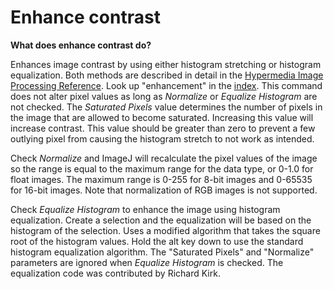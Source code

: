 # Enhance contrast

**What does enhance contrast do?**

Enhances image contrast by using either histogram stretching or
histogram equalization. Both methods are described in detail in the
[Hypermedia Image Processing Reference](http://www.dai.ed.ac.uk/HIPR2/).
Look up \"enhancement\" in the
[index](http://www.dai.ed.ac.uk/HIPR2/index.htm). This command does not
alter pixel values as long as *Normalize* or *Equalize Histogram* are
not checked. The *Saturated Pixels* value determines the number of
pixels in the image that are allowed to become saturated. Increasing
this value will increase contrast. This value should be greater than
zero to prevent a few outlying pixel from causing the histogram stretch
to not work as intended.

Check *Normalize* and ImageJ will recalculate the pixel values of the
image so the range is equal to the maximum range for the data type, or
0-1.0 for float images. The maximum range is 0-255 for 8-bit images and
0-65535 for 16-bit images. Note that normalization of RGB images is not
supported.

Check *Equalize Histogram* to enhance the image using histogram
equalization. Create a selection and the equalization will be based on
the histogram of the selection. Uses a modified algorithm that takes the
square root of the histogram values. Hold the alt key down to use the
standard histogram equalization algorithm. The \"Saturated Pixels\" and
\"Normalize\" parameters are ignored when *Equalize Histogram* is
checked. The equalization code was contributed by Richard Kirk.

